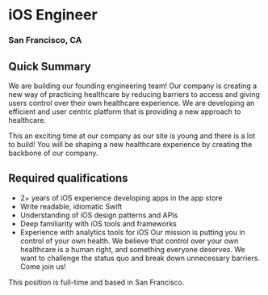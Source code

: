 # iOS Engineer
### San Francisco, CA

## Quick Summary
We are building our founding engineering team! Our company is creating a new way of practicing healthcare by reducing barriers to access and giving users control over their own healthcare experience. We are developing an efficient and user centric platform that is providing a new approach to healthcare.

This an exciting time at our company as our site is young and there is a lot to build! You will be shaping a new healthcare experience by creating the backbone of our company.

## Required qualifications
+	2+ years of iOS experience developing apps in the app store
+	Write readable, idiomatic Swift
+	Understanding of iOS design patterns and APIs
+	Deep familiarity with iOS tools and frameworks
+	Experience with analytics tools for iOS
Our mission is putting you in control of your own health. We believe that control over your own healthcare is a human right, and something everyone deserves. We want to challenge the status quo and break down unnecessary barriers. Come join us!

This position is full-time and based in San Francisco.
